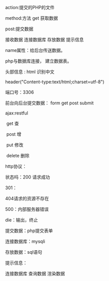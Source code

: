 action:提交的PHP的文件

method:方法  get 获取数据

post:提交数据



接收数据   连接数据库   存放数据    提示信息



name属性：给后台传送数据。



php与数据库连接， 建立数据表。



头部信息 : html  识别中文

header("Content-type:text/html;charset=utf-8")

端口号：3306



前台向后台提交数据： form  get  post    submit

ajax:restful  

​     get  查

​	post  增

​	put   修改

​	delete  删除

http协议：

状态吗：200 请求成功

301：

404请求的资源不存在

500：内部服务器错误

die：输出，终止

提交数据：php提交表单

连接数据库：mysqli

存放数据：sql语句

提示信息：





连接数据库   查询数据  渲染数据
